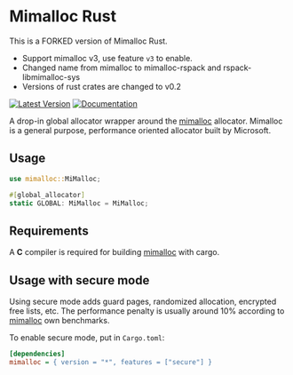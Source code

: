 # Mimalloc Rust

This is a FORKED version of Mimalloc Rust.

- Support mimalloc v3, use feature `v3` to enable.
- Changed name from mimalloc to mimalloc-rspack and rspack-libmimalloc-sys
- Versions of rust crates are changed to v0.2

[![Latest Version]][crates.io] [![Documentation]][docs.rs]

A drop-in global allocator wrapper around the [mimalloc](https://github.com/microsoft/mimalloc) allocator.
Mimalloc is a general purpose, performance oriented allocator built by Microsoft.

## Usage

```rust
use mimalloc::MiMalloc;

#[global_allocator]
static GLOBAL: MiMalloc = MiMalloc;
```

## Requirements

A __C__ compiler is required for building [mimalloc](https://github.com/microsoft/mimalloc) with cargo.

## Usage with secure mode

Using secure mode adds guard pages,
randomized allocation, encrypted free lists, etc. The performance penalty is usually
around 10% according to [mimalloc](https://github.com/microsoft/mimalloc)
own benchmarks.

To enable secure mode, put in `Cargo.toml`:

```ini
[dependencies]
mimalloc = { version = "*", features = ["secure"] }
```

[crates.io]: https://crates.io/crates/mimalloc
[Latest Version]: https://img.shields.io/crates/v/mimalloc.svg
[Documentation]: https://docs.rs/mimalloc/badge.svg
[docs.rs]: https://docs.rs/mimalloc
